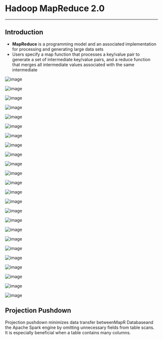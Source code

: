 # Hadoop MapReduce 2.0

---

## Introduction

- **MapReduce** is a programming model and an associated implementation for processing and generating large data sets
- Users specify a map function that processes a key/value pair to generate a set of intermediate key/value pairs, and a reduce function that merges all intermediate values associated with the same intermediate

![image](../../../media/Technologies-Apache-Hadoop-MapReduce-2.0-image1.png)

![image](../../../media/Technologies-Apache-Hadoop-MapReduce-2.0-image2.png)

![image](../../../media/Technologies-Apache-Hadoop-MapReduce-2.0-image3.png)

![image](../../../media/Technologies-Apache-Hadoop-MapReduce-2.0-image4.png)

![image](../../../media/Technologies-Apache-Hadoop-MapReduce-2.0-image5.png)

![image](../../../media/Technologies-Apache-Hadoop-MapReduce-2.0-image6.png)

![image](../../../media/Technologies-Apache-Hadoop-MapReduce-2.0-image7.png)

![image](../../../media/Technologies-Apache-Hadoop-MapReduce-2.0-image8.png)

![image](../../../media/Technologies-Apache-Hadoop-MapReduce-2.0-image9.png)

![image](../../../media/Technologies-Apache-Hadoop-MapReduce-2.0-image10.png)

![image](../../../media/Technologies-Apache-Hadoop-MapReduce-2.0-image11.png)

![image](../../../media/Technologies-Apache-Hadoop-MapReduce-2.0-image12.png)

![image](../../../media/Technologies-Apache-Hadoop-MapReduce-2.0-image13.png)

![image](../../../media/Technologies-Apache-Hadoop-MapReduce-2.0-image14.png)

![image](../../../media/Technologies-Apache-Hadoop-MapReduce-2.0-image15.png)

![image](../../../media/Technologies-Apache-Hadoop-MapReduce-2.0-image16.png)

![image](../../../media/Technologies-Apache-Hadoop-MapReduce-2.0-image17.png)

![image](../../../media/Technologies-Apache-Hadoop-MapReduce-2.0-image18.png)

![image](../../../media/Technologies-Apache-Hadoop-MapReduce-2.0-image19.png)

![image](../../../media/Technologies-Apache-Hadoop-MapReduce-2.0-image20.png)

![image](../../../media/Technologies-Apache-Hadoop-MapReduce-2.0-image21.png)

![image](../../../media/Technologies-Apache-Hadoop-MapReduce-2.0-image22.png)

![image](../../../media/Technologies-Apache-Hadoop-MapReduce-2.0-image23.png)

![image](../../../media/Technologies-Apache-Hadoop-MapReduce-2.0-image24.png)

## Projection Pushdown

Projection pushdown minimizes data transfer betweenMapR Databaseand the Apache Spark engine by omitting unnecessary fields from table scans. It is especially beneficial when a table contains many columns.
